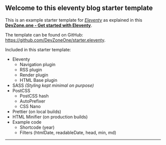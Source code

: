 ## Welcome to this eleventy blog starter template

This is an example starter template for _[Eleventy](https://11ty.dev)_ as explained in this **[DevZone.one - Get started with Eleventy](https://devzone.one/posts/get-started-with-eleventy)**.

The template can be found on GitHub: <https://github.com/DevZoneOne/starter.eleventy>.

Included in this starter template:

- Eleventy
  - Navigation plugin
  - RSS plugin
  - Render plugin
  - HTML Base plugin
- SASS _(Styling kept minimal on purpose)_
- PostCSS
  - PostCSS hash
  - AutoPrefixer
  - CSS Nano
- Prettier (on local builds)
- HTML Minifier (on production builds)
- Example code
  - Shortcode (year)
  - Filters (htmlDate, readableDate, head, min, md)

---
